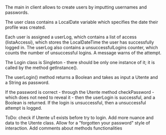 The main in client allows to create users by imputting usernames and passwords.

The user class contains a LocalDate variable which specifies the date their profile was created.

 Each user is assigned a userLog, which contains a list of access (listaAccessi), which stores the LocalDateTime the user has successfully logged in. The userLog also contains a unsuccessfulLogins counter, which counts the number of unsuccessful logins.  A message warns of the attempt.

The Login class is Singleton - there should be only one instance of it; it is called by the method getInstance().

The userLogin() method returns a Boolean and takes as input a Utente and a String as password.

If the password is correct - through the Utente method checkPassword - which does not need to reveal it - then the userLogin is successful, and a Boolean is returned. If the login is unsuccessful, then a unsuccessful attempt is logged.

ToDo: check if Utente u1 exists before try to login. Add more nuance and data to the Utente class. Allow for a "forgotten your password" style of interaction. Add comments about methods functionalities